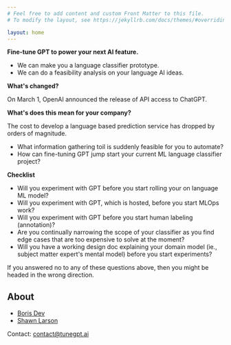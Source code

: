 ```yaml
---
# Feel free to add content and custom Front Matter to this file.
# To modify the layout, see https://jekyllrb.com/docs/themes/#overriding-theme-defaults

layout: home
---
```



**Fine-tune GPT to power your next AI feature.**

- We can make you a language classifier prototype.
- We can do a feasibility analysis on your language AI ideas.

**What's changed?**

On March 1, OpenAI announced the release of API access to ChatGPT.

**What's does this mean for your company?**

The cost to develop a language based prediction service has dropped by orders of magnitude. 

- What information gathering toil is suddenly feasible for you to automate?
- How can fine-tuning GPT jump start your current ML language classifier project?

**Checklist**

- Will you experiment with GPT before you start rolling your on language ML model? 
- Will you experiment with GPT, which is hosted, before you start MLOps work?
- Will you experiment with GPT before you start human labeling (annotation)?
- Are you continually narrowing the scope of your classifier as you find edge cases that are too expensive to solve at the moment?
- Will you have a working design doc explaining your domain model (ie., subject matter expert's mental model) before you start experiments?

If you answered no to any of these questions above, then you might be headed in the wrong direction.

## About

- [Boris Dev](https://www.linkedin.com/in/boris-dev/)
- [Shawn Larson](https://www.linkedin.com/in/shawn-larson-ai/)

Contact: contact@tunegpt.ai
